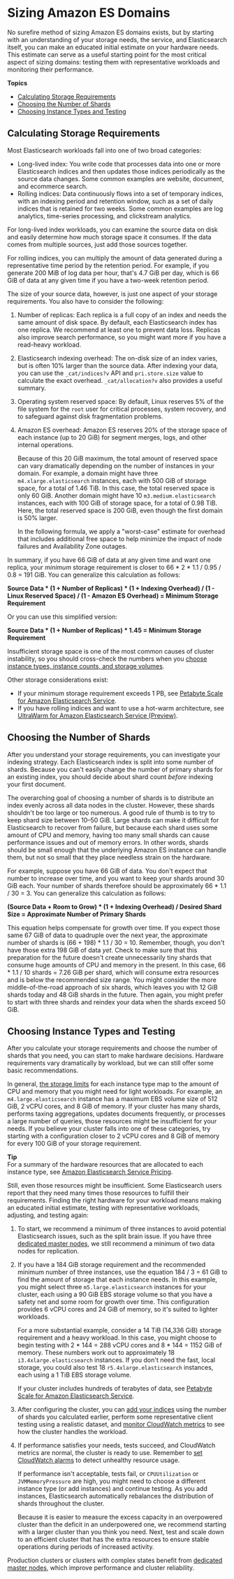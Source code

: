 # Sizing Amazon ES Domains<a name="sizing-domains"></a>

No surefire method of sizing Amazon ES domains exists, but by starting with an understanding of your storage needs, the service, and Elasticsearch itself, you can make an educated initial estimate on your hardware needs\. This estimate can serve as a useful starting point for the most critical aspect of sizing domains: testing them with representative workloads and monitoring their performance\.

**Topics**
+ [Calculating Storage Requirements](#aes-bp-storage)
+ [Choosing the Number of Shards](#aes-bp-sharding)
+ [Choosing Instance Types and Testing](#aes-bp-instances)

## Calculating Storage Requirements<a name="aes-bp-storage"></a>

Most Elasticsearch workloads fall into one of two broad categories:
+ Long\-lived index: You write code that processes data into one or more Elasticsearch indices and then updates those indices periodically as the source data changes\. Some common examples are website, document, and ecommerce search\.
+ Rolling indices: Data continuously flows into a set of temporary indices, with an indexing period and retention window, such as a set of daily indices that is retained for two weeks\. Some common examples are log analytics, time\-series processing, and clickstream analytics\.

For long\-lived index workloads, you can examine the source data on disk and easily determine how much storage space it consumes\. If the data comes from multiple sources, just add those sources together\.

For rolling indices, you can multiply the amount of data generated during a representative time period by the retention period\. For example, if you generate 200 MiB of log data per hour, that's 4\.7 GiB per day, which is 66 GiB of data at any given time if you have a two\-week retention period\.

The size of your source data, however, is just one aspect of your storage requirements\. You also have to consider the following:

1. Number of replicas: Each replica is a full copy of an index and needs the same amount of disk space\. By default, each Elasticsearch index has one replica\. We recommend at least one to prevent data loss\. Replicas also improve search performance, so you might want more if you have a read\-heavy workload\.

1. Elasticsearch indexing overhead: The on\-disk size of an index varies, but is often 10% larger than the source data\. After indexing your data, you can use the `_cat/indices?v` API and `pri.store.size` value to calculate the exact overhead\. `_cat/allocation?v` also provides a useful summary\.

1. Operating system reserved space: By default, Linux reserves 5% of the file system for the `root` user for critical processes, system recovery, and to safeguard against disk fragmentation problems\.

1. Amazon ES overhead: Amazon ES reserves 20% of the storage space of each instance \(up to 20 GiB\) for segment merges, logs, and other internal operations\.

   Because of this 20 GiB maximum, the total amount of reserved space can vary dramatically depending on the number of instances in your domain\. For example, a domain might have three `m4.xlarge.elasticsearch` instances, each with 500 GiB of storage space, for a total of 1\.46 TiB\. In this case, the total reserved space is only 60 GiB\. Another domain might have 10 `m3.medium.elasticsearch` instances, each with 100 GiB of storage space, for a total of 0\.98 TiB\. Here, the total reserved space is 200 GiB, even though the first domain is 50% larger\.

   In the following formula, we apply a "worst\-case" estimate for overhead that includes additional free space to help minimize the impact of node failures and Availability Zone outages\.

In summary, if you have 66 GiB of data at any given time and want one replica, your *minimum* storage requirement is closer to 66 \* 2 \* 1\.1 / 0\.95 / 0\.8 = 191 GiB\. You can generalize this calculation as follows:

**Source Data \* \(1 \+ Number of Replicas\) \* \(1 \+ Indexing Overhead\) / \(1 \- Linux Reserved Space\) / \(1 \- Amazon ES Overhead\) = Minimum Storage Requirement**

Or you can use this simplified version:

**Source Data \* \(1 \+ Number of Replicas\) \* 1\.45 = Minimum Storage Requirement**

Insufficient storage space is one of the most common causes of cluster instability, so you should cross\-check the numbers when you [choose instance types, instance counts, and storage volumes](#aes-bp-instances)\.

Other storage considerations exist:
+ If your minimum storage requirement exceeds 1 PB, see [Petabyte Scale for Amazon Elasticsearch Service](petabyte-scale.md)\.
+ If you have rolling indices and want to use a hot\-warm architecture, see [UltraWarm for Amazon Elasticsearch Service \(Preview\)](ultrawarm.md)\.

## Choosing the Number of Shards<a name="aes-bp-sharding"></a>

After you understand your storage requirements, you can investigate your indexing strategy\. Each Elasticsearch index is split into some number of shards\. Because you can't easily change the number of primary shards for an existing index, you should decide about shard count *before* indexing your first document\.

The overarching goal of choosing a number of shards is to distribute an index evenly across all data nodes in the cluster\. However, these shards shouldn't be too large or too numerous\. A good rule of thumb is to try to keep shard size between 10–50 GiB\. Large shards can make it difficult for Elasticsearch to recover from failure, but because each shard uses some amount of CPU and memory, having too many small shards can cause performance issues and out of memory errors\. In other words, shards should be small enough that the underlying Amazon ES instance can handle them, but not so small that they place needless strain on the hardware\.

For example, suppose you have 66 GiB of data\. You don't expect that number to increase over time, and you want to keep your shards around 30 GiB each\. Your number of shards therefore should be approximately 66 \* 1\.1 / 30 = 3\. You can generalize this calculation as follows:

 **\(Source Data \+ Room to Grow\) \* \(1 \+ Indexing Overhead\) / Desired Shard Size = Approximate Number of Primary Shards**

This equation helps compensate for growth over time\. If you expect those same 67 GiB of data to quadruple over the next year, the approximate number of shards is \(66 \+ 198\) \* 1\.1 / 30 = 10\. Remember, though, you don't have those extra 198 GiB of data *yet*\. Check to make sure that this preparation for the future doesn't create unnecessarily tiny shards that consume huge amounts of CPU and memory in the present\. In this case, 66 \* 1\.1 / 10 shards = 7\.26 GiB per shard, which will consume extra resources and is below the recommended size range\. You might consider the more middle\-of\-the\-road approach of six shards, which leaves you with 12 GiB shards today and 48 GiB shards in the future\. Then again, you might prefer to start with three shards and reindex your data when the shards exceed 50 GiB\.

## Choosing Instance Types and Testing<a name="aes-bp-instances"></a>

After you calculate your storage requirements and choose the number of shards that you need, you can start to make hardware decisions\. Hardware requirements vary dramatically by workload, but we can still offer some basic recommendations\.

In general, [the storage limits](aes-limits.md) for each instance type map to the amount of CPU and memory that you might need for light workloads\. For example, an `m4.large.elasticsearch` instance has a maximum EBS volume size of 512 GiB, 2 vCPU cores, and 8 GiB of memory\. If your cluster has many shards, performs taxing aggregations, updates documents frequently, or processes a large number of queries, those resources might be insufficient for your needs\. If you believe your cluster falls into one of these categories, try starting with a configuration closer to 2 vCPU cores and 8 GiB of memory for every 100 GiB of your storage requirement\.

**Tip**  
For a summary of the hardware resources that are allocated to each instance type, see [Amazon Elasticsearch Service Pricing](https://aws.amazon.com/elasticsearch-service/pricing/)\.

Still, even those resources might be insufficient\. Some Elasticsearch users report that they need many times those resources to fulfill their requirements\. Finding the right hardware for your workload means making an educated initial estimate, testing with representative workloads, adjusting, and testing again:

1. To start, we recommend a minimum of three instances to avoid potential Elasticsearch issues, such as the split brain issue\. If you have three [dedicated master nodes](es-managedomains-dedicatedmasternodes.md), we still recommend a minimum of two data nodes for replication\.

1. If you have a 184 GiB storage requirement and the recommended minimum number of three instances, use the equation 184 / 3 = 61 GiB to find the amount of storage that each instance needs\. In this example, you might select three `m5.large.elasticsearch` instances for your cluster, each using a 90 GiB EBS storage volume so that you have a safety net and some room for growth over time\. This configuration provides 6 vCPU cores and 24 GiB of memory, so it's suited to lighter workloads\.

   For a more substantial example, consider a 14 TiB \(14,336 GiB\) storage requirement and a heavy workload\. In this case, you might choose to begin testing with 2 \* 144 = 288 vCPU cores and 8 \* 144 = 1152 GiB of memory\. These numbers work out to approximately 18 `i3.4xlarge.elasticsearch` instances\. If you don't need the fast, local storage, you could also test 18 `r5.4xlarge.elasticsearch` instances, each using a 1 TiB EBS storage volume\.

   If your cluster includes hundreds of terabytes of data, see [Petabyte Scale for Amazon Elasticsearch Service](petabyte-scale.md)\.

1. After configuring the cluster, you can [add your indices](es-indexing.md) using the number of shards you calculated earlier, perform some representative client testing using a realistic dataset, and [monitor CloudWatch metrics](es-managedomains.md#es-managedomains-cloudwatchmetrics) to see how the cluster handles the workload\.

1. If performance satisfies your needs, tests succeed, and CloudWatch metrics are normal, the cluster is ready to use\. Remember to [set CloudWatch alarms](cloudwatch-alarms.md) to detect unhealthy resource usage\.

   If performance isn't acceptable, tests fail, or `CPUUtilization` or `JVMMemoryPressure` are high, you might need to choose a different instance type \(or add instances\) and continue testing\. As you add instances, Elasticsearch automatically rebalances the distribution of shards throughout the cluster\.

   Because it is easier to measure the excess capacity in an overpowered cluster than the deficit in an underpowered one, we recommend starting with a larger cluster than you think you need\. Next, test and scale down to an efficient cluster that has the extra resources to ensure stable operations during periods of increased activity\.

Production clusters or clusters with complex states benefit from [dedicated master nodes](es-managedomains-dedicatedmasternodes.md), which improve performance and cluster reliability\.